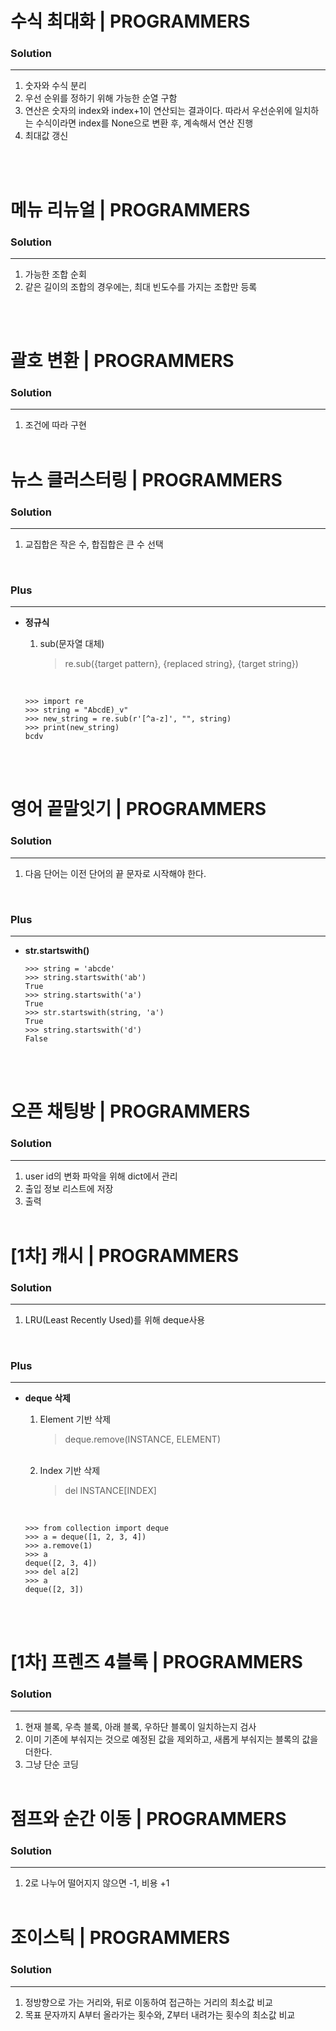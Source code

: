 # 수식 최대화 | PROGRAMMERS
### Solution
---
1. 숫자와 수식 분리
2. 우선 순위를 정하기 위해 가능한 순열 구함
3. 연산은 숫자의 index와 index+1이 연산되는 결과이다. 따라서 우선순위에 일치하는 수식이라면 index를 None으로 변환 후, 계속해서 연산 진행
4. 최대값 갱신

</br></br>

# 메뉴 리뉴얼 | PROGRAMMERS
### Solution
---
1. 가능한 조합 순회
2. 같은 길이의 조합의 경우에는, 최대 빈도수를 가지는 조합만 등록

</br></br>

# 괄호 변환 | PROGRAMMERS
### Solution
---
1. 조건에 따라 구현
</br></br>

# 뉴스 클러스터링 | PROGRAMMERS
### Solution
---
1. 교집합은 작은 수, 합집합은 큰 수 선택
</br>

### Plus
---
- **정규식**
    </br>  

    1. sub(문자열 대체)
        > re.sub({target pattern}, {replaced string}, {target string})
    </br>

    ```
    >>> import re
    >>> string = "AbcdE)_v"
    >>> new_string = re.sub(r'[^a-z]', "", string)
    >>> print(new_string)
    bcdv
    ```   
</br></br>

# 영어 끝말잇기 | PROGRAMMERS
### Solution
---
1. 다음 단어는 이전 단어의 끝 문자로 시작해야 한다.
</br>

### Plus
---
- **str.startswith()**
    </br>

    ```
    >>> string = 'abcde'
    >>> string.startswith('ab')
    True
    >>> string.startswith('a')
    True
    >>> str.startswith(string, 'a')
    True
    >>> string.startswith('d')
    False
    ```
</br></br>

# 오픈 채팅방 | PROGRAMMERS
### Solution
---
1. user id의 변화 파악을 위해 dict에서 관리
2. 출입 정보 리스트에 저장
3. 출력
</br></br>

# [1차] 캐시 | PROGRAMMERS
### Solution
---
1. LRU(Least Recently Used)를 위해 deque사용
</br>

### Plus
---
- **deque 삭제**
    </br>

    1. Element 기반 삭제
        > deque.remove(INSTANCE, ELEMENT)
    </br>

    2. Index 기반 삭제
        > del INSTANCE[INDEX]
    </br>

    ```
    >>> from collection import deque
    >>> a = deque([1, 2, 3, 4])
    >>> a.remove(1)
    >>> a
    deque([2, 3, 4])
    >>> del a[2]
    >>> a
    deque([2, 3])
    ```
</br></br>

# [1차] 프렌즈 4블록 | PROGRAMMERS
### Solution
---
1. 현재 블록, 우측 블록, 아래 블록, 우하단 블록이 일치하는지 검사
2. 이미 기존에 부숴지는 것으로 예정된 값을 제외하고, 새롭게 부숴지는 블록의 값을 더한다.
3. 그냥 단순 코딩
</br></br>

# 점프와 순간 이동 | PROGRAMMERS
### Solution
---
1. 2로 나누어 떨어지지 않으면 -1, 비용 +1
</br></br>

# 조이스틱 | PROGRAMMERS
### Solution
---
1. 정방향으로 가는 거리와, 뒤로 이동하여 접근하는 거리의 최소값 비교
2. 목표 문자까지 A부터 올라가는 횟수와, Z부터 내려가는 횟수의 최소값 비교
</br></br>


